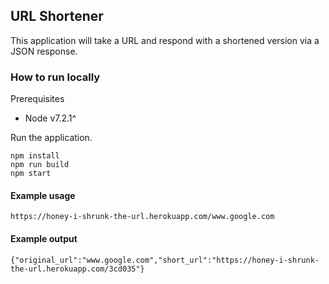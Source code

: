 ## URL Shortener

This application will take a URL and respond with a shortened version via a JSON response.

### How to run locally

Prerequisites

* Node v7.2.1^

Run the application.

    npm install
    npm run build
    npm start

#### Example usage

`https://honey-i-shrunk-the-url.herokuapp.com/www.google.com`

#### Example output

`{"original_url":"www.google.com","short_url":"https://honey-i-shrunk-the-url.herokuapp.com/3cd035"}`
